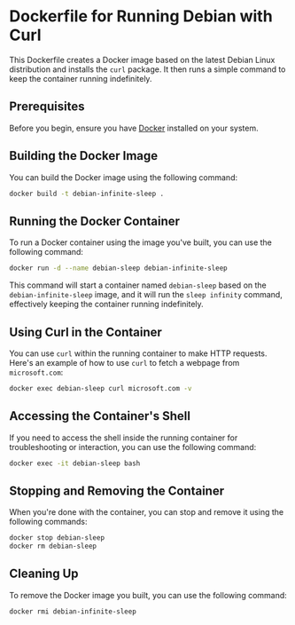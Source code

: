 # Dockerfile for Running Debian with Curl

This Dockerfile creates a Docker image based on the latest Debian Linux distribution and installs the `curl` package. It then runs a simple command to keep the container running indefinitely.

## Prerequisites

Before you begin, ensure you have [Docker](https://www.docker.com/) installed on your system.

## Building the Docker Image

You can build the Docker image using the following command:

```bash
docker build -t debian-infinite-sleep .
```

## Running the Docker Container

To run a Docker container using the image you've built, you can use the following command:

```bash
docker run -d --name debian-sleep debian-infinite-sleep
```

This command will start a container named `debian-sleep` based on the `debian-infinite-sleep` image, and it will run the `sleep infinity` command, effectively keeping the container running indefinitely.

## Using Curl in the Container

You can use `curl` within the running container to make HTTP requests. Here's an example of how to use `curl` to fetch a webpage from `microsoft.com`:

```bash
docker exec debian-sleep curl microsoft.com -v
```

## Accessing the Container's Shell

If you need to access the shell inside the running container for troubleshooting or interaction, you can use the following command:

```bash
docker exec -it debian-sleep bash
```

## Stopping and Removing the Container

When you're done with the container, you can stop and remove it using the following commands:

```bash
docker stop debian-sleep
docker rm debian-sleep
```

## Cleaning Up

To remove the Docker image you built, you can use the following command:

```bash
docker rmi debian-infinite-sleep
```
